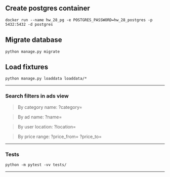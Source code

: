 ## Create postgres container

`docker run --name hw_28_pg -e POSTGRES_PASSWORD=hw_28_postgres -p 5432:5432 -d postgres`

## Migrate database

`python manage.py migrate`

## Load fixtures

`python manage.py loaddata loaddata/*`

***
### Search filters in ads view

> By category name: ?category=

> By ad name: ?name=

> By user location: ?location=

> By price range: ?price_from= ?price_to=
***
### Tests

`python -m pytest -vv tests/`
***